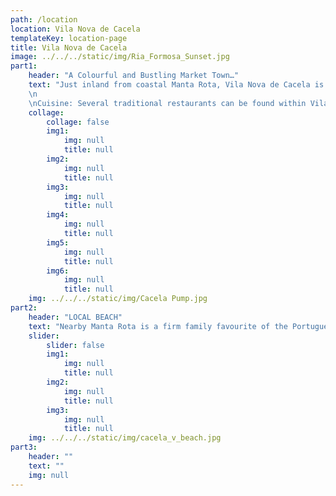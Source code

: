 ```yaml
---
path: /location
location: Vila Nova de Cacela
templateKey: location-page
title: Vila Nova de Cacela
image: ../../../static/img/Ria_Formosa_Sunset.jpg
part1: 
    header: "A Colourful and Bustling Market Town…"
    text: "Just inland from coastal Manta Rota, Vila Nova de Cacela is a compact Algarvian town offering all amenities and facilities. With a colourful morning market and a plentiful supply of local cafes and unfussy eateries, this is an authentic holiday base to enjoy and benefits further to being within touching distance of the beautiful sandy beaches at Manta Rota.!
    \n
    \nCuisine: Several traditional restaurants can be found within Vila Nova itself while a further selection can be found along the road into Manta Rota and at the beach too."
    collage:
        collage: false
        img1: 
            img: null
            title: null
        img2: 
            img: null
            title: null
        img3: 
            img: null
            title: null
        img4: 
            img: null
            title: null
        img5: 
            img: null
            title: null
        img6: 
            img: null
            title: null
    img: ../../../static/img/Cacela Pump.jpg
part2:
    header: "LOCAL BEACH"
    text: "Nearby Manta Rota is a firm family favourite of the Portuguese, offering Blue Flag standards, golden sands and a gently sloping shelf into the clear blue waters of the Atlantic."
    slider:
        slider: false
        img1: 
            img: null
            title: null
        img2: 
            img: null
            title: null
        img3: 
            img: null
            title: null
    img: ../../../static/img/cacela_v_beach.jpg
part3:
    header: ""
    text: ""
    img: null
---
```

